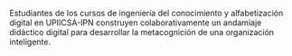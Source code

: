 Estudiantes de los cursos de ingeniería del conocimiento y alfabetización digital en UPIICSA-IPN construyen colaborativamente un andamiaje didáctico digital para desarrollar la metacognición de una organización inteligente.
